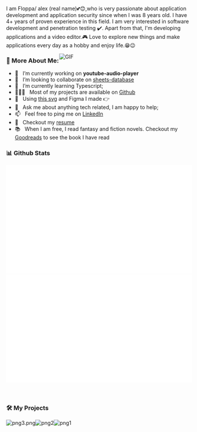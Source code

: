 


I am Floppa/ alex (real name)💕😊,who is very passionate about application development and application security since when I was 8 years old. I have 4+ years of proven experience in this field. I am very interested in software development and penetration testing ✔️. Apart from that, I'm developing applications and a video editor.🎮 Love to explore new things and make applications every day as a hobby and enjoy life.😁😉

<img align="right" alt="GIF" src="https://raw.githubusercontent.com/rahul-jha98/rahul-jha98/main/techstack.gif" width="360px"/>
  
### 🧐 More About Me:

- 🔭 &nbsp; I’m currently working on **youtube-audio-player**
- 🤝 &nbsp; I’m looking to collaborate on [sheets-database](https://github.com/rahul-jha98/sheets-database)
- 🌱 &nbsp; I’m currently learning Typescript; 
- 👨🏻‍💻 &nbsp; Most of my projects are available on [Github](https://github.com/rahul-jha98?tab=repositories)
- 🎨 &nbsp; Using [this svg](https://storyset.com/illustration/javascript-frameworks/amico) and Figma I made 👉
- 💬 &nbsp; Ask me about anything tech related, I am happy to help;
- 📫 &nbsp; Feel free to ping me on [LinkedIn](https://www.linkedin.com/in/rahul-jha98/)
- 📝 &nbsp; Checkout my [resume](https://drive.google.com/file/d/1ZpR5pVBTnl_Qybq7GE3MGy1SB1JehVSE/view?usp=sharing)
- 📚 &nbsp; When I am free, I read fantasy and fiction novels. Checkout my [Goodreads](https://www.goodreads.com/rahul-jha98) to see the book I have read




### 📊 Github Stats
<a href='https://github.com/rahul-jha98/github-stats-transparent'>
  
![Stats Overview](https://raw.githubusercontent.com/rahul-jha98/github-stats-transparent/output/generated/overview.svg)
![Most Used Languages](https://raw.githubusercontent.com/rahul-jha98/github-stats-transparent/output/generated/languages.svg)

</a>

<br>

### 🛠️ My Projects
<a href="https://agentproject.ml" target="_blank"> <img alt="png3.png" src="./projects/png3.png" height="68" align="left"> </a>
<a href="https:/discord.gg/agentproject" target="_blank"> <img alt="png2" src="./projects/png2.png"  height="68" align="left"> </a>
<a href="https:/discord.gg/agentproject" target="_blank"> <img alt="png1" src="https://cdn.discordapp.com/attachments/1028344880755388526/1028399615587909682/1111111111.png"  height="68" align="left"> </a>

